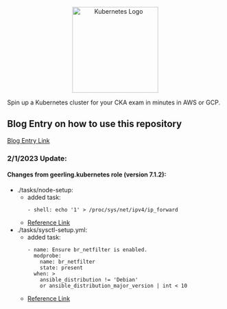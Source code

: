 <p align="center">
  <img height="200" title="Kubernetes Logo" src="images/k8s_logo_with_border.png">
</p>

Spin up a Kubernetes cluster for your CKA exam in minutes in AWS or GCP.
## Blog Entry on how to use this repository

[Blog Entry Link](https://mford.io/posts/easy-kubeadm-k8s-cluster/)

<!-- # Table Of Contents
- [Kubernetes Certification Motivation and Study Resources](readme/certification_and_study.md)
- [Building your Kubernetes Cluster for Studying](readme/building_the_cluster.md)
- [CKAD Exam Tips/Useful Kubernetes Links and Commands](readme/kubernetes_links.md) -->

### 2/1/2023 Update:


#### Changes from geerling.kubernetes role (version 7.1.2):
- ./tasks/node-setup:
  - added task:
    ```
    - shell: echo '1' > /proc/sys/net/ipv4/ip_forward
    ```
  - [Reference Link](https://www.edureka.co/community/18636/error-while-setting-up-kubernetes)
- ./tasks/sysctl-setup.yml:
  - added task: 
      ```
      - name: Ensure br_netfilter is enabled.
        modprobe:
          name: br_netfilter
          state: present
        when: >
          ansible_distribution != 'Debian'
          or ansible_distribution_major_version | int < 10
      ```
  - [Reference Link](https://github.com/geerlingguy/ansible-role-kubernetes/issues/92?utm_source=pocket_saves)
